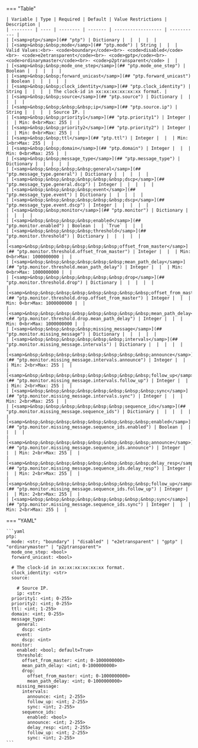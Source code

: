 <!--
  ~ Copyright (c) 2024 Arista Networks, Inc.
  ~ Use of this source code is governed by the Apache License 2.0
  ~ that can be found in the LICENSE file.
  -->
=== "Table"

    | Variable | Type | Required | Default | Value Restrictions | Description |
    | -------- | ---- | -------- | ------- | ------------------ | ----------- |
    | [<samp>ptp</samp>](## "ptp") | Dictionary |  |  |  |  |
    | [<samp>&nbsp;&nbsp;mode</samp>](## "ptp.mode") | String |  |  | Valid Values:<br>- <code>boundary</code><br>- <code>disabled</code><br>- <code>e2etransparent</code><br>- <code>gptp</code><br>- <code>ordinarymaster</code><br>- <code>p2ptransparent</code> |  |
    | [<samp>&nbsp;&nbsp;mode_one_step</samp>](## "ptp.mode_one_step") | Boolean |  |  |  |  |
    | [<samp>&nbsp;&nbsp;forward_unicast</samp>](## "ptp.forward_unicast") | Boolean |  |  |  |  |
    | [<samp>&nbsp;&nbsp;clock_identity</samp>](## "ptp.clock_identity") | String |  |  |  | The clock-id in xx:xx:xx:xx:xx:xx format. |
    | [<samp>&nbsp;&nbsp;source</samp>](## "ptp.source") | Dictionary |  |  |  |  |
    | [<samp>&nbsp;&nbsp;&nbsp;&nbsp;ip</samp>](## "ptp.source.ip") | String |  |  |  | Source IP. |
    | [<samp>&nbsp;&nbsp;priority1</samp>](## "ptp.priority1") | Integer |  |  | Min: 0<br>Max: 255 |  |
    | [<samp>&nbsp;&nbsp;priority2</samp>](## "ptp.priority2") | Integer |  |  | Min: 0<br>Max: 255 |  |
    | [<samp>&nbsp;&nbsp;ttl</samp>](## "ptp.ttl") | Integer |  |  | Min: 1<br>Max: 255 |  |
    | [<samp>&nbsp;&nbsp;domain</samp>](## "ptp.domain") | Integer |  |  | Min: 0<br>Max: 255 |  |
    | [<samp>&nbsp;&nbsp;message_type</samp>](## "ptp.message_type") | Dictionary |  |  |  |  |
    | [<samp>&nbsp;&nbsp;&nbsp;&nbsp;general</samp>](## "ptp.message_type.general") | Dictionary |  |  |  |  |
    | [<samp>&nbsp;&nbsp;&nbsp;&nbsp;&nbsp;&nbsp;dscp</samp>](## "ptp.message_type.general.dscp") | Integer |  |  |  |  |
    | [<samp>&nbsp;&nbsp;&nbsp;&nbsp;event</samp>](## "ptp.message_type.event") | Dictionary |  |  |  |  |
    | [<samp>&nbsp;&nbsp;&nbsp;&nbsp;&nbsp;&nbsp;dscp</samp>](## "ptp.message_type.event.dscp") | Integer |  |  |  |  |
    | [<samp>&nbsp;&nbsp;monitor</samp>](## "ptp.monitor") | Dictionary |  |  |  |  |
    | [<samp>&nbsp;&nbsp;&nbsp;&nbsp;enabled</samp>](## "ptp.monitor.enabled") | Boolean |  | `True` |  |  |
    | [<samp>&nbsp;&nbsp;&nbsp;&nbsp;threshold</samp>](## "ptp.monitor.threshold") | Dictionary |  |  |  |  |
    | [<samp>&nbsp;&nbsp;&nbsp;&nbsp;&nbsp;&nbsp;offset_from_master</samp>](## "ptp.monitor.threshold.offset_from_master") | Integer |  |  | Min: 0<br>Max: 1000000000 |  |
    | [<samp>&nbsp;&nbsp;&nbsp;&nbsp;&nbsp;&nbsp;mean_path_delay</samp>](## "ptp.monitor.threshold.mean_path_delay") | Integer |  |  | Min: 0<br>Max: 1000000000 |  |
    | [<samp>&nbsp;&nbsp;&nbsp;&nbsp;&nbsp;&nbsp;drop</samp>](## "ptp.monitor.threshold.drop") | Dictionary |  |  |  |  |
    | [<samp>&nbsp;&nbsp;&nbsp;&nbsp;&nbsp;&nbsp;&nbsp;&nbsp;offset_from_master</samp>](## "ptp.monitor.threshold.drop.offset_from_master") | Integer |  |  | Min: 0<br>Max: 1000000000 |  |
    | [<samp>&nbsp;&nbsp;&nbsp;&nbsp;&nbsp;&nbsp;&nbsp;&nbsp;mean_path_delay</samp>](## "ptp.monitor.threshold.drop.mean_path_delay") | Integer |  |  | Min: 0<br>Max: 1000000000 |  |
    | [<samp>&nbsp;&nbsp;&nbsp;&nbsp;missing_message</samp>](## "ptp.monitor.missing_message") | Dictionary |  |  |  |  |
    | [<samp>&nbsp;&nbsp;&nbsp;&nbsp;&nbsp;&nbsp;intervals</samp>](## "ptp.monitor.missing_message.intervals") | Dictionary |  |  |  |  |
    | [<samp>&nbsp;&nbsp;&nbsp;&nbsp;&nbsp;&nbsp;&nbsp;&nbsp;announce</samp>](## "ptp.monitor.missing_message.intervals.announce") | Integer |  |  | Min: 2<br>Max: 255 |  |
    | [<samp>&nbsp;&nbsp;&nbsp;&nbsp;&nbsp;&nbsp;&nbsp;&nbsp;follow_up</samp>](## "ptp.monitor.missing_message.intervals.follow_up") | Integer |  |  | Min: 2<br>Max: 255 |  |
    | [<samp>&nbsp;&nbsp;&nbsp;&nbsp;&nbsp;&nbsp;&nbsp;&nbsp;sync</samp>](## "ptp.monitor.missing_message.intervals.sync") | Integer |  |  | Min: 2<br>Max: 255 |  |
    | [<samp>&nbsp;&nbsp;&nbsp;&nbsp;&nbsp;&nbsp;sequence_ids</samp>](## "ptp.monitor.missing_message.sequence_ids") | Dictionary |  |  |  |  |
    | [<samp>&nbsp;&nbsp;&nbsp;&nbsp;&nbsp;&nbsp;&nbsp;&nbsp;enabled</samp>](## "ptp.monitor.missing_message.sequence_ids.enabled") | Boolean |  |  |  |  |
    | [<samp>&nbsp;&nbsp;&nbsp;&nbsp;&nbsp;&nbsp;&nbsp;&nbsp;announce</samp>](## "ptp.monitor.missing_message.sequence_ids.announce") | Integer |  |  | Min: 2<br>Max: 255 |  |
    | [<samp>&nbsp;&nbsp;&nbsp;&nbsp;&nbsp;&nbsp;&nbsp;&nbsp;delay_resp</samp>](## "ptp.monitor.missing_message.sequence_ids.delay_resp") | Integer |  |  | Min: 2<br>Max: 255 |  |
    | [<samp>&nbsp;&nbsp;&nbsp;&nbsp;&nbsp;&nbsp;&nbsp;&nbsp;follow_up</samp>](## "ptp.monitor.missing_message.sequence_ids.follow_up") | Integer |  |  | Min: 2<br>Max: 255 |  |
    | [<samp>&nbsp;&nbsp;&nbsp;&nbsp;&nbsp;&nbsp;&nbsp;&nbsp;sync</samp>](## "ptp.monitor.missing_message.sequence_ids.sync") | Integer |  |  | Min: 2<br>Max: 255 |  |

=== "YAML"

    ```yaml
    ptp:
      mode: <str; "boundary" | "disabled" | "e2etransparent" | "gptp" | "ordinarymaster" | "p2ptransparent">
      mode_one_step: <bool>
      forward_unicast: <bool>

      # The clock-id in xx:xx:xx:xx:xx:xx format.
      clock_identity: <str>
      source:

        # Source IP.
        ip: <str>
      priority1: <int; 0-255>
      priority2: <int; 0-255>
      ttl: <int; 1-255>
      domain: <int; 0-255>
      message_type:
        general:
          dscp: <int>
        event:
          dscp: <int>
      monitor:
        enabled: <bool; default=True>
        threshold:
          offset_from_master: <int; 0-1000000000>
          mean_path_delay: <int; 0-1000000000>
          drop:
            offset_from_master: <int; 0-1000000000>
            mean_path_delay: <int; 0-1000000000>
        missing_message:
          intervals:
            announce: <int; 2-255>
            follow_up: <int; 2-255>
            sync: <int; 2-255>
          sequence_ids:
            enabled: <bool>
            announce: <int; 2-255>
            delay_resp: <int; 2-255>
            follow_up: <int; 2-255>
            sync: <int; 2-255>
    ```
